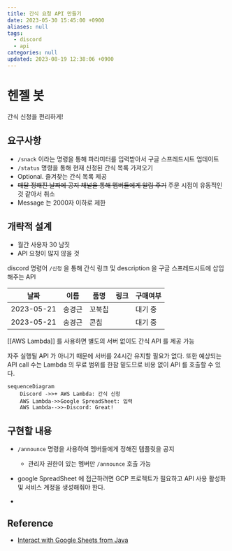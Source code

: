 ```yaml
---
title: 간식 요청 API 만들기
date: 2023-05-30 15:45:00 +0900
aliases: null
tags:
  - discord
  - api
categories: null
updated: 2023-08-19 12:38:06 +0900
---
```


# 헨젤 봇

간식 신청을 편리하게!

## 요구사항

- `/snack` 이라는 명령을 통해 파라미터를 입력받아서 구글 스프레드시트 업데이트
- `/status` 명령을 통해 현재 신청된 간식 목록 가져오기
- Optional. 즐겨찾는 간식 목록 제공
- ~~매달 정해진 날짜에 공지 채널을 통해 멤버들에게 알림 주기~~ 주문 시점이 유동적인 것 같아서 취소
- Message 는 2000자 이하로 제한

## 개략적 설계

- 월간 사용자 30 남짓
- API 요청이 많지 않을 것

discord 명령어 `/신청` 을 통해 간식 링크 및 description 을 구글 스프레드시트에 삽입해주는 API

| 날짜       | 이름   | 품명   | 링크 | 구매여부 |
| ---------- | ------ | ------ | ---- | -------- |
| 2023-05-21 | 송경근 | 꼬북칩 |      | 대기 중  |
| 2023-05-21 | 송경근 | 콘칩 |      | 대기 중  |

[[AWS Lambda]] 를 사용하면 별도의 서버 없이도 간식 API 를 제공 가능

자주 실행될 API 가 아니기 때문에 서버를 24시간 유지할 필요가 없다. 또한 예상되는 API call 수는 Lambda 의 무료 범위를 한참 밑도므로 비용 없이 API 를 호출할 수 있다.

```mermaid
sequenceDiagram
    Discord ->>+ AWS Lambda: 간식 신청
    AWS Lambda->>Google SpreadSheet: 입력
    AWS Lambda-->>-Discord: Great!
```

## 구현할 내용

- `/announce` 명령을 사용하여 멤버들에게 정해진 템플릿을 공지
    - 관리자 권한이 있는 멤버만 `/announce` 호출 가능

- google SpreadSheet 에 접근하려면 GCP 프로젝트가 필요하고 API 사용 활성화 및 서비스 계정을 생성해줘야 한다.
- 

## Reference

- [Interact with Google Sheets from Java](https://www.baeldung.com/google-sheets-java-client)